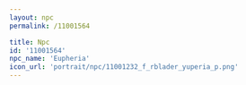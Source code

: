 ```yaml
---
layout: npc
permalink: /11001564

title: Npc
id: '11001564'
npc_name: 'Eupheria'
icon_url: 'portrait/npc/11001232_f_rblader_yuperia_p.png'
---
```

